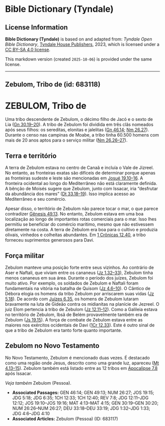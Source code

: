 # Bible Dictionary (Tyndale)

## License Information

**Bible Dictionary (Tyndale)** is based on and adapted from: _Tyndale Open Bible Dictionary_, [Tyndale House Publishers](https://tyndaleopenresources.com/), 2023, which is licensed under a [CC BY-SA 4.0 license](https://creativecommons.org/licenses/by-sa/4.0/legalcode.en).

This markdown version (created `2025-10-06`) is provided under the same license.



--------------------------------

## Zebulom, Tribo de (id: 683118)

ZEBULOM, Tribo de
=================

Uma tribo descendente de Zebulom, o décimo filho de Jacó e o sexto de Lia ([Gn 30\.19–20](https://ref.ly/Gen30:19-Gen30:20)). A tribo de Zebulom foi dividida em três clãs nomeados após seus filhos: os sereditas, elonitas e jalelitas ([Gn 46\.14](https://ref.ly/Gen46:14); [Nm 26\.27](https://ref.ly/Num26:27)). Durante o censo nas campinas de Moabe, a tribo tinha 60\.500 homens com mais de 20 anos aptos para o serviço militar ([Nm 26\.26–27](https://ref.ly/Num26:26-Num26:27)).

Terra e território
------------------

A terra de Zebulom estava no centro de Canaã e incluía o Vale de Jizreel. No entanto, as fronteiras exatas são difíceis de determinar porque apenas as fronteiras sudeste e leste são mencionadas em [Josué 19\.10–16](https://ref.ly/Josh19:10-Josh19:16). A fronteira ocidental ao longo do Mediterrâneo não está claramente definida. A bênção de Moisés sugere que Zebulom, junto com Issacar, iria “desfrutar da abundância dos mares” ([Dt 33\.18–19](https://ref.ly/Deut33:18-Deut33:19)). Isso implica acesso ao Mediterrâneo e seu comércio.

Apesar disso, o território de Zebulom não parece tocar o mar, o que parece contradizer [Gênesis 49\.13](https://ref.ly/Gen49:13). No entanto, Zebulom estava em uma boa localização ao longo de importantes rotas comerciais para o mar. Isso lhes permitiu se beneficiar do comércio marítimo, mesmo que não estivessem diretamente na costa. A terra de Zebulom era boa para o cultivo e produzia olivais, vinhedos e colheitas abundantes. Em [1 Crônicas 12\.40](https://ref.ly/1Chr12:40), a tribo forneceu suprimentos generosos para Davi.

Força militar
-------------

Zebulom manteve uma posição forte entre seus vizinhos. Ao contrário de Aser e Naftali, que viviam entre os cananeus ([Jz 1\.32–33](https://ref.ly/Judg1:32-Judg1:33)), Zebulom tinha menos cananeus em sua área. Durante o período dos juízes, Zebulom foi muito ativo. Por exemplo, os soldados de Zebulom e Naftali foram fundamentais na vitória na batalha de Quisom ([Jz 4\.6–10](https://ref.ly/Judg4:6-Judg4:10)). O Cântico de Débora elogia os homens da tribo Zebulom por arriscarem suas vidas ([Jz 5\.18](https://ref.ly/Judg5:18)). De acordo com [Juízes 6\.35](https://ref.ly/Judg6:35), os homens de Zebulom lutaram bravamente na luta de Gideão contra os midianitas na planície de Jezreel. O juiz Elom pertencia à tribo de Zebulom ([Jz 12\.11–12](https://ref.ly/Judg12:11-Judg12:12)). Como a Galileia estava no território de Zebulom, Ibsã de Belém provavelmente também era de Zebulom ([Js 19\.15](https://ref.ly/Josh19:15)). A força de combate de Zebulom estava entre as maiores nos exércitos ocidentais de Davi ([1Cr 12\.33](https://ref.ly/1Chr12:33)). Este é outro sinal de que a tribo de Zebulom era tanto forte quanto importante.

Zebulom no Novo Testamento
--------------------------

No Novo Testamento, Zebulom é mencionado duas vezes. É destacado como uma região onde Jesus, descrito como uma grande luz, apareceu ([Mt 4\.13–15](https://ref.ly/Matt4:13-Matt4:15)). Zebulom também está listado entre as 12 tribos em [Apocalipse 7\.8](https://ref.ly/Rev7:8) após Issacar.

*Veja também* Zebulom (Pessoa).

* **Associated Passages:** GEN 46:14; GEN 49:13; NUM 26:27; JOS 19:15; JDG 5:18; JDG 6:35; 1CH 12:33; 1CH 12:40; REV 7:8; JDG 12:11–JDG 12:12; JOS 19:10–JOS 19:16; MAT 4:13–MAT 4:15; GEN 30:19–GEN 30:20; NUM 26:26–NUM 26:27; DEU 33:18–DEU 33:19; JDG 1:32–JDG 1:33; JDG 4:6–JDG 4:10
* **Associated Articles:** Zebulom (Pessoa) (ID: 683117)


